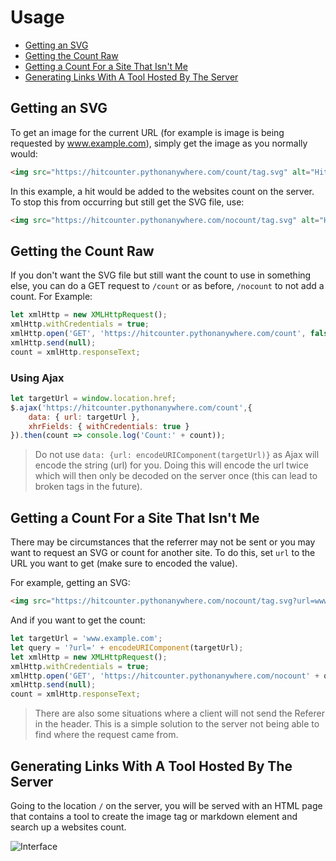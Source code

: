 # Usage

- [Getting an SVG](#getting-an-svg)
- [Getting the Count Raw](#getting-the-count-raw)
- [Getting a Count For a Site That Isn't Me](#getting-a-count-for-a-site-that-isnt-me)
- [Generating Links With A Tool Hosted By The Server](#generating-links-with-a-tool-hosted-by-the-server)

## Getting an SVG
To get an image for the current URL (for example is image is being requested by www.example.com), simply get the image as you normally would:

```html
<img src="https://hitcounter.pythonanywhere.com/count/tag.svg" alt="Hits">
```

In this example, a hit would be added to the websites count on the server. To stop this from occurring but still get the SVG file, use:

```html
<img src="https://hitcounter.pythonanywhere.com/nocount/tag.svg" alt="Hits">
```

## Getting the Count Raw
If you don't want the SVG file but still want the count to use in something else, you can do a GET request to ```/count``` or as before, ```/nocount``` to not add a count. For Example:

```javascript
let xmlHttp = new XMLHttpRequest();
xmlHttp.withCredentials = true;
xmlHttp.open('GET', 'https://hitcounter.pythonanywhere.com/count', false);
xmlHttp.send(null);
count = xmlHttp.responseText;
```

### Using Ajax

```javascript
let targetUrl = window.location.href;
$.ajax('https://hitcounter.pythonanywhere.com/count',{
    data: { url: targetUrl },
    xhrFields: { withCredentials: true }
}).then(count => console.log('Count:' + count));
```

> Do not use `data: {url: encodeURIComponent(targetUrl)}` as Ajax will encode the string (url) for you. Doing this will encode the url twice which will then only be decoded on the server once (this can lead to broken tags in the future).

## Getting a Count For a Site That Isn't Me
There may be circumstances that the referrer may not be sent or you may want to request an SVG or count for another site. To do this, set `url` to the URL you want to get (make sure to encoded the value).

For example, getting an SVG:

```html
<img src="https://hitcounter.pythonanywhere.com/nocount/tag.svg?url=www.example.com" alt="Hits">
```

And if you want to get the count:

```javascript
let targetUrl = 'www.example.com';
let query = '?url=' + encodeURIComponent(targetUrl);
let xmlHttp = new XMLHttpRequest();
xmlHttp.withCredentials = true;
xmlHttp.open('GET', 'https://hitcounter.pythonanywhere.com/nocount' + query, false);
xmlHttp.send(null);
count = xmlHttp.responseText;
```

> There are also some situations where a client will not send the Referer in the header. This is a simple solution to the server not being able to find where the request came from.

## Generating Links With A Tool Hosted By The Server
Going to the location `/` on the server, you will be served with an HTML page that contains a tool to create the image tag or markdown element and search up a websites count.

![Interface](https://nitratine.net/posts/hit-counter/interface.png)
